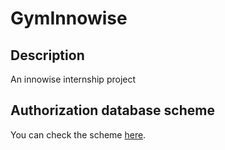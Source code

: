 # GymInnowise

## Description
An innowise internship project

## Authorization database scheme
You can check the scheme [here](https://drive.google.com/file/d/1xJ2fBvu52mzN7LL_F1bEJ80dA2Rqpv-u/view?usp=sharing).